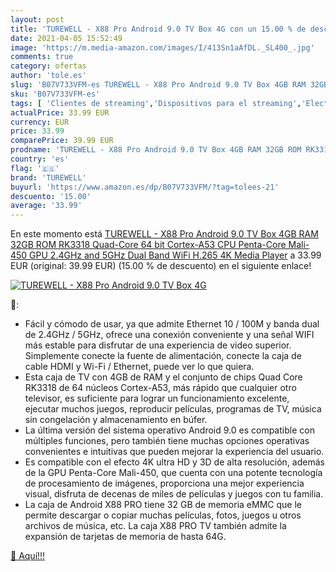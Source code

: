 ```yaml
---
layout: post
title: 'TUREWELL - X88 Pro Android 9.0 TV Box 4G con un 15.00 % de descuento'
date: 2021-04-05 15:52:49
image: 'https://m.media-amazon.com/images/I/413Sn1aAfDL._SL400_.jpg'
comments: true
category: ofertas
author: 'tole.es'
slug: 'B07V733VFM-es TUREWELL - X88 Pro Android 9.0 TV Box 4GB RAM 32GB ROM...'
sku: 'B07V733VFM-es'
tags: [ 'Clientes de streaming','Dispositivos para el streaming','Electrónica','Equipos de audio y Hi-Fi','android','turewell', ]
actualPrice: 33.99 EUR
currency: EUR
price: 33.99
comparePrice: 39.99 EUR
prodname: 'TUREWELL - X88 Pro Android 9.0 TV Box 4GB RAM 32GB ROM RK3318 Quad-Core 64 bit Cortex-A53 CPU Penta-Core Mali-450 GPU 2.4GHz and 5GHz Dual Band WiFi H.265 4K Media Player'
country: 'es'
flag: '🇪🇸'
brand: 'TUREWELL'
buyurl: 'https://www.amazon.es/dp/B07V733VFM/?tag=tolees-21'
descuento: '15.00'
average: '33.99'
---
```


En este momento está [TUREWELL - X88 Pro Android 9.0 TV Box 4GB RAM 32GB ROM RK3318 Quad-Core 64 bit Cortex-A53 CPU Penta-Core Mali-450 GPU 2.4GHz and 5GHz Dual Band WiFi H.265 4K Media Player](https://www.amazon.es/dp/B07V733VFM/?tag=tolees-21) a 33.99 EUR (original: 39.99 EUR) (15.00 %  de descuento) en el siguiente enlace!

[![TUREWELL - X88 Pro Android 9.0 TV Box 4G](https://m.media-amazon.com/images/I/413Sn1aAfDL._SL400_.jpg)](https://www.amazon.es/dp/B07V733VFM/?tag=tolees-21)

🔎:

- Fácil y cómodo de usar, ya que admite Ethernet 10 / 100M y banda dual de 2.4GHz / 5GHz, ofrece una conexión conveniente y una señal WIFI más estable para disfrutar de una experiencia de video superior. Simplemente conecte la fuente de alimentación, conecte la caja de cable HDMI y Wi-Fi / Ethernet, puede ver lo que quiera.
- Esta caja de TV con 4GB de RAM y el conjunto de chips Quad Core RK3318 de 64 núcleos Cortex-A53, más rápido que cualquier otro televisor, es suficiente para lograr un funcionamiento excelente, ejecutar muchos juegos, reproducir películas, programas de TV, música sin congelación y almacenamiento en búfer.
- La última versión del sistema operativo Android 9.0 es compatible con múltiples funciones, pero también tiene muchas opciones operativas convenientes e intuitivas que pueden mejorar la experiencia del usuario.
- Es compatible con el efecto 4K ultra HD y 3D de alta resolución, además de la GPU Penta-Core Mali-450, que cuenta con una potente tecnología de procesamiento de imágenes, proporciona una mejor experiencia visual, disfruta de decenas de miles de películas y juegos con tu familia.
- La caja de Android X88 PRO tiene 32 GB de memoria eMMC que le permite descargar o copiar muchas películas, fotos, juegos u otros archivos de música, etc. La caja X88 PRO TV también admite la expansión de tarjetas de memoria de hasta 64G.

[🛒 Aquí!!!](https://www.amazon.es/dp/B07V733VFM/?tag=tolees-21)
